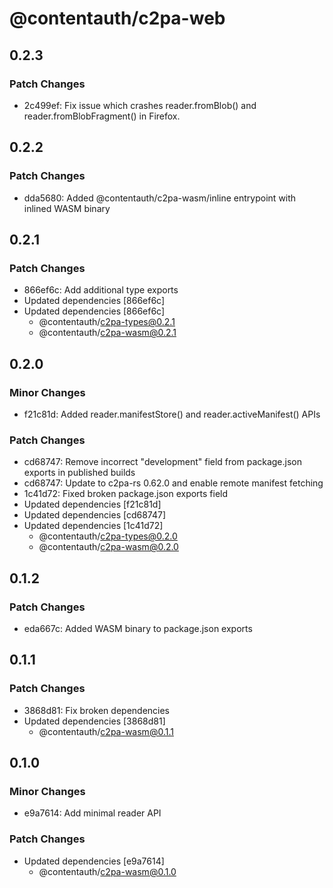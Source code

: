 # @contentauth/c2pa-web

## 0.2.3

### Patch Changes

- 2c499ef: Fix issue which crashes reader.fromBlob() and reader.fromBlobFragment() in Firefox.

## 0.2.2

### Patch Changes

- dda5680: Added @contentauth/c2pa-wasm/inline entrypoint with inlined WASM binary

## 0.2.1

### Patch Changes

- 866ef6c: Add additional type exports
- Updated dependencies [866ef6c]
- Updated dependencies [866ef6c]
  - @contentauth/c2pa-types@0.2.1
  - @contentauth/c2pa-wasm@0.2.1

## 0.2.0

### Minor Changes

- f21c81d: Added reader.manifestStore() and reader.activeManifest() APIs

### Patch Changes

- cd68747: Remove incorrect "development" field from package.json exports in published builds
- cd68747: Update to c2pa-rs 0.62.0 and enable remote manifest fetching
- 1c41d72: Fixed broken package.json exports field
- Updated dependencies [f21c81d]
- Updated dependencies [cd68747]
- Updated dependencies [1c41d72]
  - @contentauth/c2pa-types@0.2.0
  - @contentauth/c2pa-wasm@0.2.0

## 0.1.2

### Patch Changes

- eda667c: Added WASM binary to package.json exports

## 0.1.1

### Patch Changes

- 3868d81: Fix broken dependencies
- Updated dependencies [3868d81]
  - @contentauth/c2pa-wasm@0.1.1

## 0.1.0

### Minor Changes

- e9a7614: Add minimal reader API

### Patch Changes

- Updated dependencies [e9a7614]
  - @contentauth/c2pa-wasm@0.1.0
